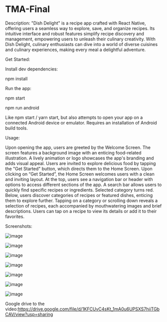 # TMA-Final
Description:
"Dish Delight" is a recipe app crafted with React Native, offering users a seamless way to explore, save, and organize recipes. Its intuitive interface and robust features simplify recipe discovery and management, empowering users to unleash their culinary creativity. With Dish Delight, culinary enthusiasts can dive into a world of diverse cuisines and culinary experiences, making every meal a delightful adventure.

Get Started:

Install dev dependencies:

npm install

Run the app:

npm start

npm run android

Like npm start / yarn start, but also attempts to open your app on a connected Android device or emulator. Requires an installation of Android build tools.

Usage:

Upon opening the app, users are greeted by the Welcome Screen. The screen features a background image with an enticing food-related illustration. A lively animation or logo showcases the app's branding and adds visual appeal. Users are invited to explore delicious food by tapping the "Get Started" button, which directs them to the Home Screen. Upon clicking on “Get Started”, the Home Screen welcomes users with a clean and inviting layout. At the top, users see a navigation bar or header with options to access different sections of the app. A search bar allows users to quickly find specific recipes or ingredients. Selected category turns red. Below, users discover categories of recipes or featured dishes, enticing them to explore further. Tapping on a category or scrolling down reveals a selection of recipes, each accompanied by mouthwatering images and brief descriptions. Users can tap on a recipe to view its details or add it to their favorites.

Screenshots:

![image](https://github.com/parinay00/TMA-Final/assets/167710118/16f87e5d-c67a-4bcf-ac3a-56d9d6238879)

![image](https://github.com/parinay00/TMA-Final/assets/167710118/78e5874d-9417-4e9e-acbb-b49a704a976e)

![image](https://github.com/parinay00/TMA-Final/assets/167710118/08b473e3-4556-469c-af78-74927d81eff6)

![image](https://github.com/parinay00/TMA-Final/assets/167710118/719bafa9-e058-4b97-90c0-ae2281c39720)

![image](https://github.com/parinay00/TMA-Final/assets/167710118/5a3c2a98-f476-47d6-a29f-7bea4efb6aba)

![image](https://github.com/parinay00/TMA-Final/assets/167710118/4f61c587-5410-46b3-af8b-092ca3a55fd3)

![image](https://github.com/parinay00/TMA-Final/assets/167710118/7f160028-fac3-426f-b862-81b1f85520bc)



Google drive to the video:https://drive.google.com/file/d/1KFCUvC4sKt_1mA0u6UPSXS7hiiTGbCAV/view?usp=sharing

